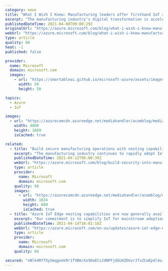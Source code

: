 ```yaml
---
category: news
title: "What I Wish I Knew: Manufacturing leaders offer firsthand IoT adoption advice"
excerpt: "The manufacturing industry’s digital transformation is accelerating as companies increase their use of Internet of Things (IoT) technology to improve efficiency and address common factory challenges. "
publishedDateTime: 2021-04-08T09:00:29Z
originalUrl: "https://azure.microsoft.com/blog/what-i-wish-i-knew-manufacturing-leaders-offer-firsthand-iot-adoption-advice/"
webUrl: "https://azure.microsoft.com/blog/what-i-wish-i-knew-manufacturing-leaders-offer-firsthand-iot-adoption-advice/"
type: article
quality: 86
heat: -1
published: false

provider:
  name: Microsoft
  domain: microsoft.com
  images:
    - url: "https://smartableai.github.io/microsoft-azure/assets/images/organizations/microsoft.com-50x50.jpg"
      width: 50
      height: 50

topics:
  - Azure
  - IoT

images:
  - url: "https://azurecomcdn.azureedge.net/mediahandler/acomblog/media/Default/blog/3e1e4ca7-92ca-4a83-8474-29c0198ee8bc.png"
    width: 4800
    height: 1869
    isCached: true

related:
  - title: "Build secure manufacturing operations with nesting capabilities for Azure IoT Edge"
    excerpt: "The manufacturing industry continues to rapidly adopt IoT technology to optimize productivity, gain efficiencies, increase uptime, and meet sustainability goals. "
    publishedDateTime: 2021-04-12T06:00:30Z
    webUrl: "https://azure.microsoft.com/blog/build-security-into-manufacturing-operations-with-nesting-capabilities-for-azure-iot-edge/"
    type: article
    provider:
      name: Microsoft
      domain: microsoft.com
    quality: 98
    images:
      - url: "https://azurecomcdn.azureedge.net/mediahandler/acomblog/media/Default/blog/f325d094-7d44-408a-92c2-1bf808ce2f54.png"
        width: 1024
        height: 680
        isCached: true
  - title: "Azure IoT Edge nesting capabilities are now generally available"
    excerpt: "Our commitment is to simplify IoT for mainstream adoption. As such, we are announcing general availability of nesting capabilities for Azure IoT Edge for industrials to connect their equipment to the cloud through multiple network layers as recommended by the ANSI/ISA-95 standard."
    publishedDateTime: 2021-04-14T16:01:18Z
    webUrl: "https://azure.microsoft.com/en-us/updates/azure-iot-edge-nesting-capabilities-are-now-generally-available/"
    type: article
    provider:
      name: Microsoft
      domain: microsoft.com
    quality: 84

secured: "nNlk4RYfXySmqgxmV9r1fVBH/Xo5DeECsJdNPFjdGU4ZDUvrJfxZCwEp4l4uJ35zabUgv/pg10IGAqLuQqJs46iENgk9HAe8goh88kJIslQrydZr56GgTWKB4qGIxPpG4mwF/842nLzk/c9vs4D0pkRqpwLLKjMP8w/ywI4nxdwLT4SdzgJtuf+v6AXnK30w+b9YpNbc0YfQBfsKoF+thTKxY4qxOpsCW9w0SWdzB27uYZeUHeirkrA9Ie6C7+MtVC9ZMq0sRKmcI3Ma25S4Ry5IGsDCov/PW3i+k0DsBbsfY01duj+b0zE/wDKu1EN9GuMvnKaLuPKkTwrmY+E/DUaVRarWiuk/RUP0cIlx9Ms=;lO7UdvMJzRQATv8vSWf0sA=="
---
```


